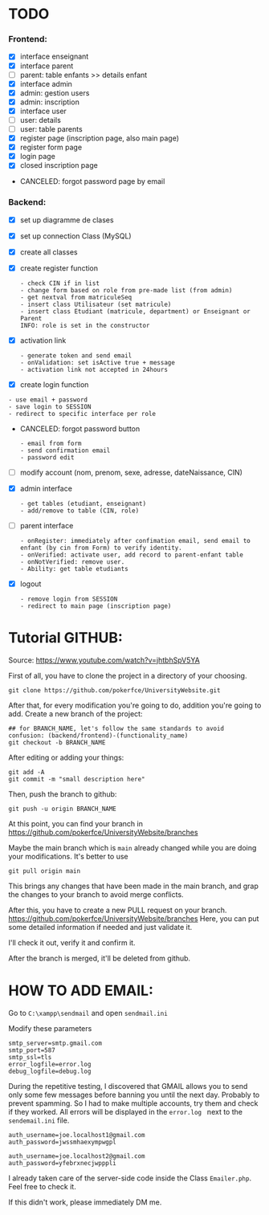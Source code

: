 
# TODO

### Frontend:
- [X] interface enseignant
- [X] interface parent
- [ ] parent: table enfants >> details enfant
- [X] interface admin
- [X] admin: gestion users
- [X] admin: inscription
- [X] interface user
- [ ] user: details
- [ ] user: table parents
- [X] register page (inscription page, also main page)
- [X] register form page
- [X] login page
- [X] closed inscription page
- CANCELED: forgot password page by email

### Backend:

- [X] set up diagramme de clases
- [X] set up connection Class (MySQL)
- [X] create all classes

- [X] create register function 
  ```
  - check CIN if in list
  - change form based on role from pre-made list (from admin)
  - get nextval from matriculeSeq
  - insert class Utilisateur (set matricule)
  - insert class Etudiant (matricule, department) or Enseignant or Parent
  INFO: role is set in the constructor 
  ```

- [X] activation link
  ```
  - generate token and send email
  - onValidation: set isActive true + message
  - activation link not accepted in 24hours
  ```

- [X]  create login function 
  ```
  - use email + password
  - save login to SESSION
  - redirect to specific interface per role
  ```

- CANCELED: forgot password button 
  ```
  - email from form
  - send confirmation email
  - password edit
  ```

- [ ] modify account (nom, prenom, sexe, adresse, dateNaissance, CIN) 

- [X] admin interface
  ```
  - get tables (etudiant, enseignant)
  - add/remove to table (CIN, role)
  ```

- [ ] parent interface
  ```
  - onRegister: immediately after confimation email, send email to enfant (by cin from Form) to verify identity.
  - onVerified: activate user, add record to parent-enfant table
  - onNotVerified: remove user.
  - Ability: get table etudiants
  ```

- [X] logout 
  ```
  - remove login from SESSION
  - redirect to main page (inscription page)
  ```


# Tutorial GITHUB:
Source: https://www.youtube.com/watch?v=jhtbhSpV5YA

First of all, you have to clone the project in a directory of your choosing.

  ```
  git clone https://github.com/pokerfce/UniversityWebsite.git
  ```

After that, for every modification you're going to do, addition you're going to add. Create a new branch of the project:
  ```
  ## for BRANCH_NAME, let's follow the same standards to avoid confusion: (backend/frontend)-(functionality_name)
  git checkout -b BRANCH_NAME
  ```


After editing or adding your things:
  ```
  git add -A
  git commit -m "small description here"
  ```

Then, push the branch to github:
  ```
  git push -u origin BRANCH_NAME
  ```

At this point, you can find your branch in https://github.com/pokerfce/UniversityWebsite/branches

Maybe the main branch which is   ``` main ``` already changed while you are doing your modifications. It's better to use
  ```
  git pull origin main
  ```
This brings any changes that have been made in the main branch, and grap the changes to your branch to avoid merge conflicts.

After this, you have to create a new PULL request on your branch. https://github.com/pokerfce/UniversityWebsite/branches
Here, you can put some detailed information if needed and just validate it.

I'll check it out, verify it and confirm it.

After the branch is merged, it'll be deleted from github.


# HOW TO ADD EMAIL:

Go to ```C:\xampp\sendmail``` and open ```sendmail.ini  ```

Modify these parameters

  ```
smtp_server=smtp.gmail.com
smtp_port=587
smtp_ssl=tls
error_logfile=error.log
debug_logfile=debug.log
 ```

 During the repetitive testing, I discovered that GMAIL allows you to send only some few messages before banning you until the next day. Probably to prevent spamming. So I had to make multiple accounts, try them and check if they worked. All errors will be displayed in the  ``` error.log  ``` next to the ```sendemail.ini``` file.


 ```
auth_username=joe.localhost1@gmail.com
auth_password=jwssmhaexympwgpl
 ```
  ```
auth_username=joe.localhost2@gmail.com
auth_password=yfebrxnecjwpppli

  ```

I already taken care of the server-side code inside the Class ``` Emailer.php ```. Feel free to check it.

If this didn't work, please immediately DM me.

